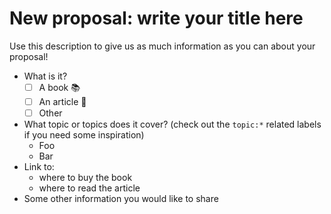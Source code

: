 # New proposal: write your title here

Use this description to give us as much information as you can about your proposal!

- What is it?
  - [ ] A book 📚
  - [ ] An article 📄
  - [ ] Other
- What topic or topics does it cover? (check out the `topic:*` related labels if you need some inspiration)
  - Foo
  - Bar
- Link to:
  - where to buy the book
  - where to read the article
- Some other information you would like to share
